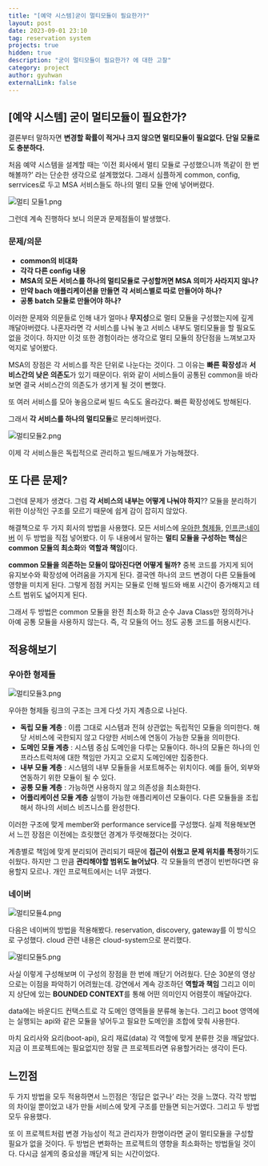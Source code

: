 ```yaml
---
title: "[예약 시스템]굳이 멀티모듈이 필요한가?"
layout: post
date: 2023-09-01 23:10
tag: reservation system
projects: true
hidden: true 
description: "굳이 멀티모듈이 필요한가? 에 대한 고찰"
category: project
author: gyuhwan
externalLink: false
---
```


## [예약 시스템] 굳이 멀티모듈이 필요한가?

결론부터 말하자면 **변경할 확률이 적거나 크지 않으면 멀티모듈이 필요없다. 단일 모듈로도 충분하다.**

처음 예약 시스템을 설계할 때는 ‘이전 회사에서 멀티 모듈로 구성했으니까 똑같이 한 번 해볼까?’ 라는 단순한 생각으로 설계했었다. 그래서 심플하게 common, config, serrvices로 두고 MSA 서비스들도 하나의 멀티 모듈 안에 넣어버렸다. 

![멀티 모듈1.png](/assets/images/reservation/멀티모듈1.png)

그런데 계속 진행하다 보니 의문과 문제점들이 발생했다. 

### 문제/의문

- **common의 비대화**
- **각각 다른 config 내용**
- **MSA의 모든 서비스를 하나의 멀티모듈로 구성할꺼면 MSA 의미가 사라지지 않나?**
- **만약 bach 애플리케이션을 만들면 각 서비스별로 따로 만들어야 하나?**
- **공통 batch 모듈로 만들어야 하나?**

이러한 문제와 의문들로 인해 내가 얼마나 **무지성**으로 멀티 모듈을 구성했는지에 깊게 깨달아버렸다. 나혼자라면 각 서비스를 나눠 놓고 서비스 내부도 멀티모듈을 할 필요도 없을 것이다. 하지만 이것 또한 경험이라는 생각으로 멀티 모듈의 장단점을 느껴보고자 억지로 넣어봤다. 

MSA의 장점은 각 서비스를 작은 단위로 나눈다는 것이다. 그 이유는 **빠른** **확장성**과 **서비스간의 낮은 의존도**가 있기 때문이다. 위와 같이 서비스들이 공통된 common을 바라보면 결국 서비스간의 의존도가 생기게 될 것이 뻔했다. 

또 여러 서비스를 모아 놓음으로써 빌드 속도도 올라갔다. 빠른 확장성에도 방해된다. 

그래서 **각 서비스를 하나의 멀티모듈**로 분리해버렸다.  

![멀티모듈2.png](/assets/images/reservation/멀티모듈2.png)

이제 각 서비스들은 독립적으로 관리하고 빌드/배포가 가능해졌다. 

## 또 다른 문제?

그런데 문제가 생겼다. 그럼 **각 서비스의 내부는 어떻게 나눠야 하지**?? 모듈을 분리하기 위한 이상적인 구조를 모르기 때문에 쉽게 감이 잡히지 않았다. 

해결책으로 두 가지 회사의 방법을 사용했다. 모든 서비스에 [우아한 형제들](https://techblog.woowahan.com/2637/), [인프콘:네이버](https://www.youtube.com/watch?v=ipDzLJK-7Kc) 이 두 방법을 직접 넣어봤다. 이 두 내용에서 말하는 **멀티 모듈을 구성하는 핵심**은 **common 모듈의 최소화**와 **역할과 책임**이다.

**common 모듈을 의존하는 모듈이 많아진다면 어떻게 될까?** 중복 코드를 가지게 되어 유지보수와 확장성에 어려움을 가지게 된다. 결국엔 하나의 코드 변경이 다른 모듈들에 영향을 미치게 된다. 그렇게 점점 커지는 모듈로 인해 빌드와 배포 시간이 증가해지고 테스트 범위도 넓어지게 된다.

그래서 두 방법은 common 모듈을 완전 최소화 하고 순수 Java Class만 정의하거나 아예 공통 모듈을 사용하지 않는다. 즉, 각 모듈의 어느 정도 공통 코드를 허용시킨다.

## 적용해보기

### 우아한 형제들

![멀티모듈3.png](/assets/images/reservation/멀티모듈3.png)

우아한 형제들 링크의 구조는 크게 다섯 가지 계층으로 나뉜다. 

- **독립 모듈 계층** : 이름 그대로 시스템과 전혀 상관없는 독립적인 모듈을 의미한다. 해당 서비스에 국한되지 않고 다양한 서비스에 연동이 가능한 모듈을 의미한다.
- **도메인 모듈 계층** : 시스템 중심 도메인을 다루는 모듈이다. 하나의 모듈은 하나의 인프라스트럭처에 대한 책임만 가지고 오로지 도메인에만 집중한다.
- **내부 모듈 계층** : 시스템의 내부 모듈들을 서포트해주는 위치이다. 예를 들어, 외부와 연동하기 위한 모듈이 될 수 있다.
- **공통 모듈 계층** : 가능하면 사용하지 않고 의존성을 최소화한다.
- **어플리케이션 모듈 계층** 실행이 가능한 애플리케이션 모듈이다. 다른 모듈들을 조립해서 하나의 서비스 비즈니스를 완성한다.

이러한 구조에 맞게 member와 performance service를 구성했다. 실제 적용해보면서 느낀 장점은 이전에는 흐릿했던 경계가 뚜렷해졌다는 것이다.

계층별로 책임에 맞게 분리되어 관리되기 때문에 **접근이 쉬웠고** **문제 위치를 특정**하기도 쉬웠다. 하지만 그 만큼 **관리해야할 범위도 늘어났다**. 각 모듈들의 변경이 빈번하다면 유용할지 모르나. 개인 프로젝트에서는 너무 과했다. 

### 네이버

![멀티모듈4.png](/assets/images/reservation/멀티모듈4.png)

다음은 네이버의 방법을 적용해봤다. reservation, discovery, gateway를 이 방식으로 구성했다. cloud 관련 내용은 cloud-system으로 분리했다. 

![멀티모듈5.png](/assets/images/reservation/멀티모듈5.png)

사실 이렇게 구성해보며 이 구성의 장점을 한 번에 깨닫기 어려웠다. 단순 30분의 영상으로는 이점을 파악하기 어려웠는데. 강연에서 계속 강조하던 **역할과 책임** 그리고 이미지 상단에 있는 **BOUNDED CONTEXT**를 통해 어떤 의미인지 어렴풋이 깨달아갔다.

data에는 바운디드 컨택스트로 각 도메인 영역들을 분류해 놓는다. 그리고 boot 영역에는 실행되는 api와 같은 모듈을 넣어두고 필요한 도메인을 조합에 맞춰 사용한다. 

마치 요리사와 요리(boot-api), 요리 재료(data) 각 역할에 맞게 분류한 것을 깨달았다. 지금 이 프로젝트에는 필요없지만 정말 큰 프로젝트라면 유용할거라는 생각이 든다. 

## 느낀점

두 가지 방법을 모두 적용하면서 느낀점은 ‘정답은 없구나’ 라는 것을 느꼈다. 각각 방법의 차이일 뿐이었고 내가 만들 서비스에 맞게 구조를 만들면 되는거였다. 그리고 두 방법 모두 유용했다.

또 이 프로젝트처럼 변경 가능성이 적고 관리자가 한명이라면 굳이 멀티모듈을 구성할 필요가 없을 것이다. 두 방법은 변화하는 프로젝트의 영향을 최소화하는 방법들일 것이다. 다시금 설계의 중요성을 깨닫게 되는 시간이었다.